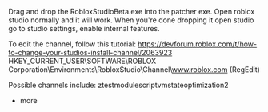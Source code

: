 Drag and drop the RobloxStudioBeta.exe into the patcher exe. Open roblox studio normally and it will work.
When you're done dropping it open studio go to studio settings, enable internal features.

To edit the channel, follow this tutorial: https://devforum.roblox.com/t/how-to-change-your-studios-install-channel/2063923
HKEY_CURRENT_USER\SOFTWARE\ROBLOX Corporation\Environments\RobloxStudio\Channel\www.roblox.com (RegEdit)

Possible channels include:
ztestmodulescriptvmstateoptimization2
+ more

